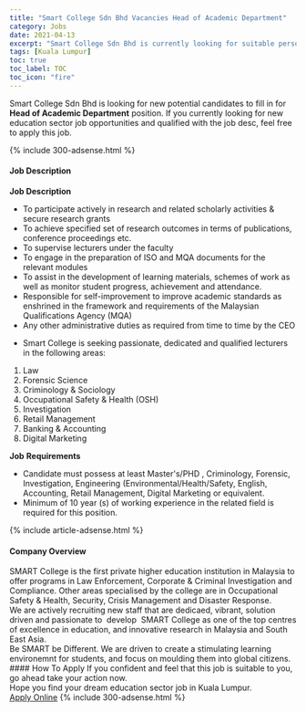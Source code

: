 ```yaml
---
title: "Smart College Sdn Bhd Vacancies Head of Academic Department" 
category: Jobs 
date: 2021-04-13 
excerpt: "Smart College Sdn Bhd is currently looking for suitable person to fill in the Head of Academic Department which positioned at Kuala Lumpur" 
tags: [Kuala Lumpur] 
toc: true 
toc_label: TOC 
toc_icon: "fire" 
--- 
```


<p>Smart College Sdn Bhd is looking for new potential candidates to fill in for <b>Head of Academic Department</b> position. If you currently looking for new education sector job opportunities and qualified with the job desc, feel free to apply this job.
</p>{% include 300-adsense.html %} 
<div><div><h4>Job Description</h4></div><div><div><span><div><p><strong>Job Description</strong></p><ul><li>To participate actively in research and related scholarly activities &amp; secure research grants</li><li>To achieve specified set of research outcomes in terms of publications, conference proceedings etc.</li><li>To supervise lecturers under the faculty</li><li>To engage in the preparation of ISO and MQA documents for the relevant modules</li><li>To assist in the development of learning materials, schemes of work as well as monitor student progress, achievement and attendance.</li><li>Responsible for self-improvement to improve academic standards as enshrined in the framework and requirements of the Malaysian Qualifications Agency (MQA)</li><li>Any other administrative duties as required from time to time by the CEO</li></ul><ul><li>Smart College is seeking passionate, dedicated and qualified lecturers in the following areas:</li></ul><ol><li>Law</li><li>Forensic Science</li><li>Criminology &amp; Sociology</li><li>Occupational Safety &amp; Health (OSH)</li><li>Investigation</li><li>Retail Management</li><li>Banking &amp; Accounting</li><li>Digital Marketing</li></ol><p><strong>Job</strong>&#160;<strong>Requirements</strong>&#160;</p><ul><li>Candidate must possess at least Master's/PHD , Criminology, Forensic, Investigation, Engineering (Environmental/Health/Safety, English, Accounting,&#160;Retail Management, Digital Marketing or equivalent.</li><li>Minimum of 10 year (s) of working experience in the related field is required for this position.</li></ul></div></span></div></div></div> 
{% include article-adsense.html %} 
<div><div><h4>Company Overview</h4></div><div><div><span><div><div>
<div>
		SMART College is the first private higher education institution in Malaysia to offer programs in Law Enforcement, Corporate &amp; Criminal Investigation and Compliance. Other areas specialised by the college are in Occupational Safety &amp; Health, Security, Crisis Management and Disaster Response.</div>
<div>
		We are actively recruiting new staff that are dedicaed, vibrant, solution driven and passionate to &#160;develop &#160;SMART College as one of the top centres of excellence in education, and innovative research in Malaysia and South East Asia.&#160;</div>
<div>
		Be SMART be Different. We are driven to create a stimulating learning environemnt for students, and focus on moulding them into global citizens.&#160;</div>
</div></div></span></div></div></div> 
#### How To Apply 
If you confident and feel that this job is suitable to you, go ahead take your action now. <br/> 
Hope you find your dream education sector job in Kuala Lumpur. <br/> 
<a href="https://www.jobstreet.com.my/en/job/head-of-academic-department-4535865?jobId=jobstreet-my-job-4535865" class="btn btn--info" target="_blank" rel="nofollow noopenner">Apply Online</a> 
{% include 300-adsense.html %} 